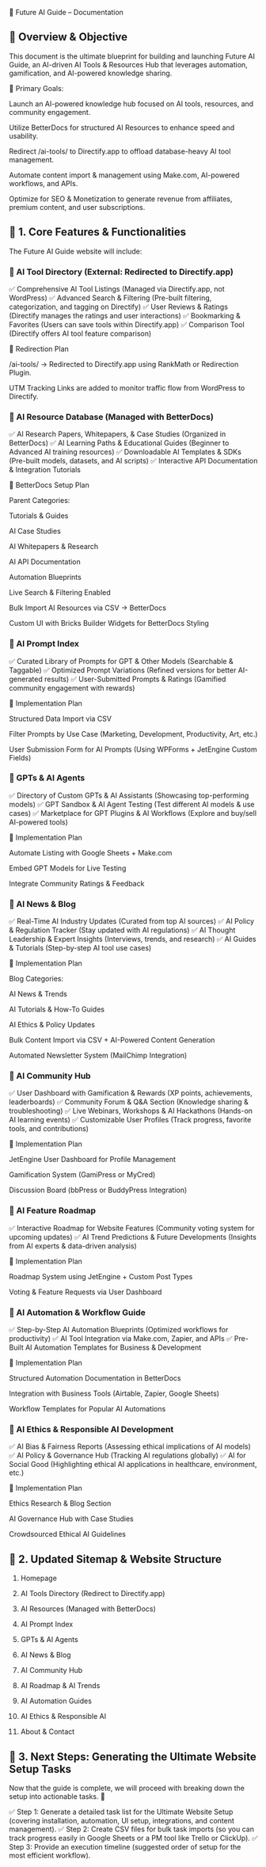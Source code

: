 🚀 Future AI Guide – Documentation

## 📌 Overview & Objective

This document is the ultimate blueprint for building and launching Future AI Guide, an AI-driven AI Tools & Resources Hub that leverages automation, gamification, and AI-powered knowledge sharing.

🔹 Primary Goals:

Launch an AI-powered knowledge hub focused on AI tools, resources, and community engagement.

Utilize BetterDocs for structured AI Resources to enhance speed and usability.

Redirect /ai-tools/ to Directify.app to offload database-heavy AI tool management.

Automate content import & management using Make.com, AI-powered workflows, and APIs.

Optimize for SEO & Monetization to generate revenue from affiliates, premium content, and user subscriptions.

## 📂 1. Core Features & Functionalities

The Future AI Guide website will include:

### 📌 AI Tool Directory (External: Redirected to Directify.app)

✅ Comprehensive AI Tool Listings (Managed via Directify.app, not WordPress)
 ✅ Advanced Search & Filtering (Pre-built filtering, categorization, and tagging on Directify)
 ✅ User Reviews & Ratings (Directify manages the ratings and user interactions)
 ✅ Bookmarking & Favorites (Users can save tools within Directify.app)
 ✅ Comparison Tool (Directify offers AI tool feature comparison)

🚀 Redirection Plan

/ai-tools/ → Redirected to Directify.app using RankMath or Redirection Plugin.

UTM Tracking Links are added to monitor traffic flow from WordPress to Directify.

### 📌 AI Resource Database (Managed with BetterDocs)

✅ AI Research Papers, Whitepapers, & Case Studies (Organized in BetterDocs)
 ✅ AI Learning Paths & Educational Guides (Beginner to Advanced AI training resources)
 ✅ Downloadable AI Templates & SDKs (Pre-built models, datasets, and AI scripts)
 ✅ Interactive API Documentation & Integration Tutorials

🚀 BetterDocs Setup Plan

Parent Categories:

Tutorials & Guides

AI Case Studies

AI Whitepapers & Research

AI API Documentation

Automation Blueprints

Live Search & Filtering Enabled

Bulk Import AI Resources via CSV → BetterDocs

Custom UI with Bricks Builder Widgets for BetterDocs Styling

### 📌 AI Prompt Index

✅ Curated Library of Prompts for GPT & Other Models (Searchable & Taggable)
 ✅ Optimized Prompt Variations (Refined versions for better AI-generated results)
 ✅ User-Submitted Prompts & Ratings (Gamified community engagement with rewards)

🚀 Implementation Plan

Structured Data Import via CSV

Filter Prompts by Use Case (Marketing, Development, Productivity, Art, etc.)

User Submission Form for AI Prompts (Using WPForms + JetEngine Custom Fields)

### 📌 GPTs & AI Agents

✅ Directory of Custom GPTs & AI Assistants (Showcasing top-performing models)
 ✅ GPT Sandbox & AI Agent Testing (Test different AI models & use cases)
 ✅ Marketplace for GPT Plugins & AI Workflows (Explore and buy/sell AI-powered tools)

🚀 Implementation Plan

Automate Listing with Google Sheets + Make.com

Embed GPT Models for Live Testing

Integrate Community Ratings & Feedback

### 📌 AI News & Blog

✅ Real-Time AI Industry Updates (Curated from top AI sources)
 ✅ AI Policy & Regulation Tracker (Stay updated with AI regulations)
 ✅ AI Thought Leadership & Expert Insights (Interviews, trends, and research)
 ✅ AI Guides & Tutorials (Step-by-step AI tool use cases)

🚀 Implementation Plan

Blog Categories:

AI News & Trends

AI Tutorials & How-To Guides

AI Ethics & Policy Updates

Bulk Content Import via CSV + AI-Powered Content Generation

Automated Newsletter System (MailChimp Integration)

### 📌 AI Community Hub

✅ User Dashboard with Gamification & Rewards (XP points, achievements, leaderboards)
 ✅ Community Forum & Q&A Section (Knowledge sharing & troubleshooting)
 ✅ Live Webinars, Workshops & AI Hackathons (Hands-on AI learning events)
 ✅ Customizable User Profiles (Track progress, favorite tools, and contributions)

🚀 Implementation Plan

JetEngine User Dashboard for Profile Management

Gamification System (GamiPress or MyCred)

Discussion Board (bbPress or BuddyPress Integration)

### 📌 AI Feature Roadmap

✅ Interactive Roadmap for Website Features (Community voting system for upcoming updates)
 ✅ AI Trend Predictions & Future Developments (Insights from AI experts & data-driven analysis)

🚀 Implementation Plan

Roadmap System using JetEngine + Custom Post Types

Voting & Feature Requests via User Dashboard

### 📌 AI Automation & Workflow Guide

✅ Step-by-Step AI Automation Blueprints (Optimized workflows for productivity)
 ✅ AI Tool Integration via Make.com, Zapier, and APIs
 ✅ Pre-Built AI Automation Templates for Business & Development

🚀 Implementation Plan

Structured Automation Documentation in BetterDocs

Integration with Business Tools (Airtable, Zapier, Google Sheets)

Workflow Templates for Popular AI Automations

### 📌 AI Ethics & Responsible AI Development

✅ AI Bias & Fairness Reports (Assessing ethical implications of AI models)
 ✅ AI Policy & Governance Hub (Tracking AI regulations globally)
 ✅ AI for Social Good (Highlighting ethical AI applications in healthcare, environment, etc.)

🚀 Implementation Plan

Ethics Research & Blog Section

AI Governance Hub with Case Studies

Crowdsourced Ethical AI Guidelines

## 📂 2. Updated Sitemap & Website Structure

1. Homepage

2. AI Tools Directory (Redirect to Directify.app)

3. AI Resources (Managed with BetterDocs)

4. AI Prompt Index

5. GPTs & AI Agents

6. AI News & Blog

7. AI Community Hub

8. AI Roadmap & AI Trends

9. AI Automation Guides

10. AI Ethics & Responsible AI

11. About & Contact

## 📂 3. Next Steps: Generating the Ultimate Website Setup Tasks

Now that the guide is complete, we will proceed with breaking down the setup into actionable tasks. 🚀

✅ Step 1: Generate a detailed task list for the Ultimate Website Setup (covering installation, automation, UI setup, integrations, and content management).
 ✅ Step 2: Create CSV files for bulk task imports (so you can track progress easily in Google Sheets or a PM tool like Trello or ClickUp).
 ✅ Step 3: Provide an execution timeline (suggested order of setup for the most efficient workflow).

